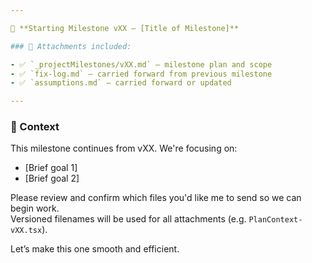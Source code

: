 ```yaml
---

🚀 **Starting Milestone vXX – [Title of Milestone]**

### 📂 Attachments included:

- ✅ `_projectMilestones/vXX.md` – milestone plan and scope
- ✅ `fix-log.md` – carried forward from previous milestone
- ✅ `assumptions.md` – carried forward or updated

---
```


### 🔧 Context

This milestone continues from vXX. We're focusing on:

- [Brief goal 1]
- [Brief goal 2]

Please review and confirm which files you'd like me to send so we can begin work.  
Versioned filenames will be used for all attachments (e.g. `PlanContext-vXX.tsx`).

Let’s make this one smooth and efficient.
